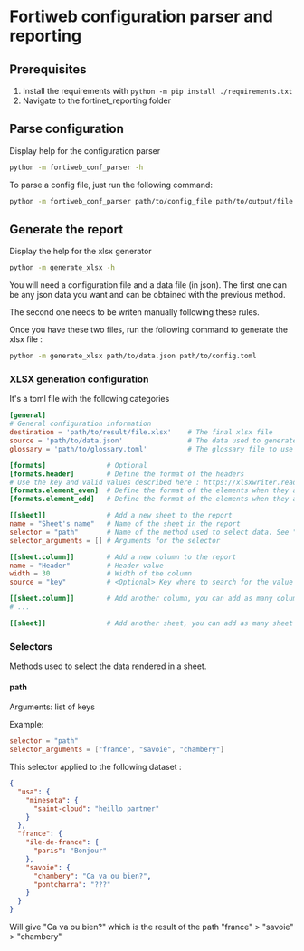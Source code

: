 # Fortiweb configuration parser and reporting

## Prerequisites

1. Install the requirements with `python -m pip install ./requirements.txt`
2. Navigate to the fortinet_reporting folder

## Parse configuration

Display help for the configuration parser

```bash
python -m fortiweb_conf_parser -h
```

To parse a config file, just run the following command:

```bash
python -m fortiweb_conf_parser path/to/config_file path/to/output/file.json
```

## Generate the report

Display the help for the xlsx generator

```bash
python -m generate_xlsx -h
```

You will need a configuration file and a data file (in json). The first one can be any json data you want and can be
obtained with the previous method.

The second one needs to be writen manually following these rules.

Once you have these two files, run the following command to generate the xlsx file :
```bash
python -m generate_xlsx path/to/data.json path/to/config.toml
```

### XLSX generation configuration

It's a toml file with the following categories

```toml
[general]
# General configuration information
destination = 'path/to/result/file.xlsx'    # The final xlsx file
source = 'path/to/data.json'                # The data used to generate the report
glossary = 'path/to/glossary.toml'          # The glossary file to use to set the comments

[formats]               # Optional
[formats.header]        # Define the format of the headers
# Use the key and valid values described here : https://xlsxwriter.readthedocs.io/format.html#format-methods-and-format-properties
[formats.element_even]  # Define the format of the elements when they are on an even row number
[formats.element_odd]   # Define the format of the elements when they are on an odd row number

[[sheet]]               # Add a new sheet to the report
name = "Sheet's name"   # Name of the sheet in the report
selector = "path"       # Name of the method used to select data. See "Selectors"
selector_arguments = [] # Arguments for the selector

[[sheet.column]]        # Add a new column to the report
name = "Header"         # Header value
width = 30              # Width of the column
source = "key"          # <Optional> Key where to search for the value in the dictionary. If omitted, the name of the dictionary will be used

[[sheet.column]]        # Add another column, you can add as many column as you want to
# ...

[[sheet]]               # Add another sheet, you can add as many sheet as you want to
```

### Selectors

Methods used to select the data rendered in a sheet.

#### path

Arguments: list of keys

Example:

```toml
selector = "path"
selector_arguments = ["france", "savoie", "chambery"]
```

This selector applied to the following dataset :

```json
{
  "usa": {
    "minesota": {
      "saint-cloud": "heillo partner"
    }
  },
  "france": {
    "ile-de-france": {
      "paris": "Bonjour"
    },
    "savoie": {
      "chambery": "Ca va ou bien?",
      "pontcharra": "???"
    }
  }
}
```

Will give "Ca va ou bien?" which is the result of the path "france" > "savoie" > "chambery"
